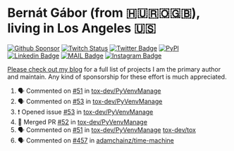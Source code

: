 # Bernát Gábor (from 🇭🇺🇷🇴🇬🇧), living in Los Angeles 🇺🇸

[![Github Sponsor](https://img.shields.io/static/v1?label=Sponsor&message=%E2%9D%A4&logo=GitHub&link=https://github.com/sponsors/gaborbernat&style=flat-square)](https://github.com/sponsors/gaborbernat)
[![Twitch Status](https://img.shields.io/twitch/status/gaborbernat?style=flat-square)](https://www.twitch.tv/gaborbernat)
[![Twitter Badge](https://img.shields.io/badge/-@gjbernat-1ca0f1?style=flat-square&labelColor=1ca0f1&logo=twitter&logoColor=white&link=https://twitter.com/gjbernat)](https://twitter.com/gjbernat)
[![PyPI](https://img.shields.io/badge/-gaborbernat-0073b7?style=flat-square&logo=Python&logoColor=white&link=https://pypi.org/user/gaborbernat/)](https://pypi.org/user/gaborbernat/)
[![Linkedin Badge](https://img.shields.io/badge/-gaborbernat-blue?style=flat-square&logo=Linkedin&logoColor=white&link=https://www.linkedin.com/in/gaborbernat/)](https://www.linkedin.com/in/gaborbernat/)
[![MAIL Badge](https://img.shields.io/badge/-gaborjbernat@gmail.com-c14438?style=flat-square&logo=Gmail&logoColor=white&link=mailto:gaborjbernat@gmail.com)](mailto:gaborjbernat@gmail.com)
[![Instagram Badge](https://img.shields.io/badge/-@gabor__bernat-845EC2?style=flat-square&labelColor=white&logo=Instagram&link=https://instagram.com/gabor_bernat/)](https://instagram.com/gabor_bernat)

[Please check out my blog](https://bernat.tech/about/) for a full list of projects I am the primary author and maintain.
Any kind of sponsorship for these effort is much appreciated.

<!--START_SECTION:activity-->

1. 🗣 Commented on [#51](https://github.com/tox-dev/PyVenvManage/pull/51#issuecomment-3008859896) in [tox-dev/PyVenvManage](https://github.com/tox-dev/PyVenvManage)
2. 🗣 Commented on [#53](https://github.com/tox-dev/PyVenvManage/issues/53#issuecomment-3005310333) in [tox-dev/PyVenvManage](https://github.com/tox-dev/PyVenvManage)
3. ❗ Opened issue [#53](https://github.com/tox-dev/PyVenvManage/issues/53) in [tox-dev/PyVenvManage](https://github.com/tox-dev/PyVenvManage)
4. 🎉 Merged PR [#52](https://github.com/tox-dev/PyVenvManage/pull/52) in [tox-dev/PyVenvManage](https://github.com/tox-dev/PyVenvManage)
5. 🗣 Commented on [#51](https://github.com/tox-dev/PyVenvManage/pull/51#issuecomment-3005239340) in [tox-dev/PyVenvManage](https://github.com/tox-dev/PyVenvManage)
   [tox-dev/tox](https://github.com/tox-dev/tox)
5. 🗣 Commented on [#457](https://github.com/adamchainz/time-machine/pull/457#issuecomment-2197730644) in
[adamchainz/time-machine](https://github.com/adamchainz/time-machine)
<!--END_SECTION:activity-->
